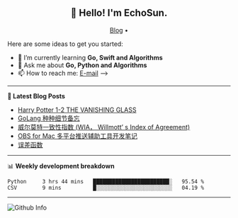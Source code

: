 <h2 align="center">👋 Hello! I'm EchoSun.</h2>
<p align="center">
  <a href="https://blog.echosun.top">Blog</a> •
</p>

Here are some ideas to get you started:

- 🌱 I’m currently learning **Go, Swift and Algorithms**
- 💬 Ask me about **Go, Python and Algorithms**
- 📫 How to reach me: [E-mail](echosun1996@126.com)
-->

-------
**📝 Latest Blog Posts**

<!-- BLOG-POST-LIST:START -->
- [Harry Potter 1-2 THE VANISHING GLASS](https://blog.echosun.top/posts/5d4f2984.html)
- [GoLang 种种细节备忘](https://blog.echosun.top/posts/cbd96d79.html)
- [威尔莫特一致性指数 (WIA， Willmott’ s Index of Agreement)](https://blog.echosun.top/posts/180c5c6c.html)
- [OBS for Mac 多平台推送辅助工具开发笔记](https://blog.echosun.top/posts/42237346.html)
- [误差函数](https://blog.echosun.top/posts/74f30eb7.html)
<!-- BLOG-POST-LIST:END -->

-------

📊 **Weekly development breakdown**
<!--START_SECTION:waka-->
```text
Python     3 hrs 44 mins   ████████████████████████░   95.54 % 
CSV        9 mins          █░░░░░░░░░░░░░░░░░░░░░░░░   04.19 % 
```
<!--END_SECTION:waka-->

-------
![Github Info](https://github-readme-stats.vercel.app/api?username=echosun1996&show_icons=true&count_private=true&hide=prs&theme=default_repocard)
